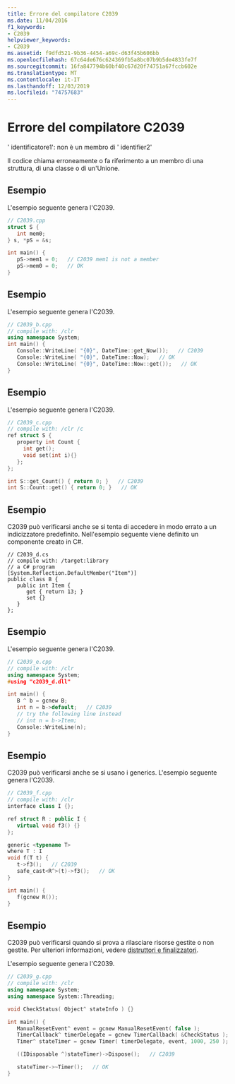 ```yaml
---
title: Errore del compilatore C2039
ms.date: 11/04/2016
f1_keywords:
- C2039
helpviewer_keywords:
- C2039
ms.assetid: f9dfd521-9b36-4454-a69c-d63f45b606bb
ms.openlocfilehash: 67c64de676c624369fb5a8bc07b9b5de4833fe7f
ms.sourcegitcommit: 16fa847794b60bf40c67d20f74751a67fccb602e
ms.translationtype: MT
ms.contentlocale: it-IT
ms.lasthandoff: 12/03/2019
ms.locfileid: "74757683"
---
```

# <a name="compiler-error-c2039"></a>Errore del compilatore C2039

' identificatore1': non è un membro di ' identifier2'

Il codice chiama erroneamente o fa riferimento a un membro di una struttura, di una classe o di un'Unione.

## <a name="example"></a>Esempio

L'esempio seguente genera l'C2039.

```cpp
// C2039.cpp
struct S {
   int mem0;
} s, *pS = &s;

int main() {
   pS->mem1 = 0;   // C2039 mem1 is not a member
   pS->mem0 = 0;   // OK
}
```

## <a name="example"></a>Esempio

L'esempio seguente genera l'C2039.

```cpp
// C2039_b.cpp
// compile with: /clr
using namespace System;
int main() {
   Console::WriteLine( "{0}", DateTime::get_Now());   // C2039
   Console::WriteLine( "{0}", DateTime::Now);   // OK
   Console::WriteLine( "{0}", DateTime::Now::get());   // OK
}
```

## <a name="example"></a>Esempio

L'esempio seguente genera l'C2039.

```cpp
// C2039_c.cpp
// compile with: /clr /c
ref struct S {
   property int Count {
     int get();
     void set(int i){}
   };
};

int S::get_Count() { return 0; }   // C2039
int S::Count::get() { return 0; }   // OK
```

## <a name="example"></a>Esempio

C2039 può verificarsi anche se si tenta di accedere in modo errato a un indicizzatore predefinito. Nell'esempio seguente viene definito un componente creato in C#.

```
// C2039_d.cs
// compile with: /target:library
// a C# program
[System.Reflection.DefaultMember("Item")]
public class B {
   public int Item {
      get { return 13; }
      set {}
   }
};
```

## <a name="example"></a>Esempio

L'esempio seguente genera l'C2039.

```cpp
// C2039_e.cpp
// compile with: /clr
using namespace System;
#using "c2039_d.dll"

int main() {
   B ^ b = gcnew B;
   int n = b->default;   // C2039
   // try the following line instead
   // int n = b->Item;
   Console::WriteLine(n);
}
```

## <a name="example"></a>Esempio

C2039 può verificarsi anche se si usano i generics. L'esempio seguente genera l'C2039.

```cpp
// C2039_f.cpp
// compile with: /clr
interface class I {};

ref struct R : public I {
   virtual void f3() {}
};

generic <typename T>
where T : I
void f(T t) {
   t->f3();   // C2039
   safe_cast<R^>(t)->f3();   // OK
}

int main() {
   f(gcnew R());
}
```

## <a name="example"></a>Esempio

C2039 può verificarsi quando si prova a rilasciare risorse gestite o non gestite. Per ulteriori informazioni, vedere [distruttori e finalizzatori](../../dotnet/how-to-define-and-consume-classes-and-structs-cpp-cli.md#BKMK_Destructors_and_finalizers).

L'esempio seguente genera l'C2039.

```cpp
// C2039_g.cpp
// compile with: /clr
using namespace System;
using namespace System::Threading;

void CheckStatus( Object^ stateInfo ) {}

int main() {
   ManualResetEvent^ event = gcnew ManualResetEvent( false );
   TimerCallback^ timerDelegate = gcnew TimerCallback( &CheckStatus );
   Timer^ stateTimer = gcnew Timer( timerDelegate, event, 1000, 250 );

   ((IDisposable ^)stateTimer)->Dispose();   // C2039

   stateTimer->~Timer();   // OK
}
```
